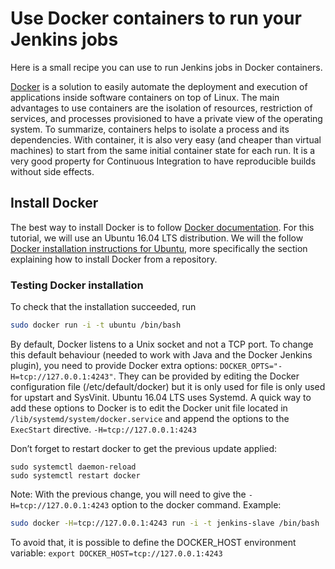 # Use Docker containers to run your Jenkins jobs
Here is a small recipe you can use to run Jenkins jobs in Docker containers.

[Docker](https://www.docker.com/) is a solution to easily automate the deployment and execution of applications inside software containers on top of Linux. The main advantages to use containers are the isolation of resources, restriction of services, and processes provisioned to have a private view of the operating system. To summarize, containers helps to isolate a process and its dependencies. With container, it is also very easy (and cheaper than virtual machines) to start from the same initial container state for each run. It is a very good property for Continuous Integration to have reproducible builds without side effects.

## Install Docker
The best way to install Docker is to follow [Docker documentation](https://docs.docker.com/engine/installation/). For this tutorial, we will use an Ubuntu 16.04 LTS distribution. We will the follow [Docker installation instructions for Ubuntu](https://docs.docker.com/engine/installation/linux/docker-ce/ubuntu/#install-using-the-repository), more specifically the section explaining how to install Docker from a repository.
### Testing Docker installation
To check that the installation succeeded, run
```bash
sudo docker run -i -t ubuntu /bin/bash
```
By default, Docker listens to a Unix socket and not a TCP port. To change this default behaviour (needed to work with Java and the Docker Jenkins plugin), you need to provide Docker extra options:
```DOCKER_OPTS="-H=tcp://127.0.0.1:4243"```.
They can be provided by editing the Docker configuration file (/etc/default/docker) but it is only used for file is only used for upstart and SysVinit. Ubuntu 16.04 LTS uses Systemd. A quick way to add these options to Docker is to edit the Docker unit file located in `/lib/systemd/system/docker.service` and append the options to the `ExecStart` directive.
```-H=tcp://127.0.0.1:4243```

Don’t forget to restart docker to get the previous update applied: 
```
sudo systemctl daemon-reload
sudo systemctl restart docker
```

Note:
With the previous change, you will need to give the `-H=tcp://127.0.0.1:4243` option to the docker command.
Example: 
```bash
sudo docker -H=tcp://127.0.0.1:4243 run -i -t jenkins-slave /bin/bash
```
To avoid that, it is possible to define the DOCKER_HOST environment variable: `export DOCKER_HOST=tcp://127.0.0.1:4243`
